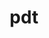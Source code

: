 ---
title: "pdt"
layout: cache
categories: [package, develop-2023-12-10]
meta: {"versions": ["3.25.1"], "compilers": ["cce@=15.0.1", "gcc@=10.3.0", "gcc@=11.4.0", "gcc@=9.4.0", "oneapi@=2023.2.0"], "oss": ["rhel8", "sle_hpc15", "ubuntu20.04"], "platforms": ["linux"], "targets": ["neoverse_v1", "ppc64le", "x86_64_v3", "x86_64_v4", "zen4"], "stacks": ["e4s", "e4s-cray-rhel", "e4s-cray-sles", "e4s-neoverse_v1", "e4s-oneapi", "e4s-power", "e4s-rocm-external", "root"], "num_specs": 6, "num_specs_by_stack": {"e4s-cray-rhel": 1, "root": 6, "e4s-cray-sles": 1, "e4s-neoverse_v1": 1, "e4s-power": 1, "e4s-rocm-external": 1, "e4s": 1, "e4s-oneapi": 1}}
spec_details: [{"hash": "z66tv3kmjh5pfkjhj4ystsgaqrjl3kpi", "compiler": "cce@=15.0.1", "versions": ["3.25.1"], "os": "rhel8", "platform": "linux", "target": "zen4", "variants": ["build_system=autotools", "patches=113fca0", "~pic"], "stacks": ["e4s-cray-rhel", "root"], "size": "-", "tarball": "https://binaries.spack.io/releases/develop-2023-12-10/build_cache/linux-rhel8-zen4/cce-15.0.1/pdt-3.25.1/linux-rhel8-zen4-cce-15.0.1-pdt-3.25.1-z66tv3kmjh5pfkjhj4ystsgaqrjl3kpi.spack"}, {"hash": "6m4tmnazbnkiwke754fmsgzbds2toecp", "compiler": "gcc@=10.3.0", "versions": ["3.25.1"], "os": "sle_hpc15", "platform": "linux", "target": "x86_64_v4", "variants": ["build_system=autotools", "~pic"], "stacks": ["e4s-cray-sles", "root"], "size": "-", "tarball": "https://binaries.spack.io/releases/develop-2023-12-10/build_cache/linux-sle_hpc15-x86_64_v4/gcc-10.3.0/pdt-3.25.1/linux-sle_hpc15-x86_64_v4-gcc-10.3.0-pdt-3.25.1-6m4tmnazbnkiwke754fmsgzbds2toecp.spack"}, {"hash": "xypeg5yw2kbz5reb2ekpgp2eft7dj5p3", "compiler": "gcc@=11.4.0", "versions": ["3.25.1"], "os": "ubuntu20.04", "platform": "linux", "target": "neoverse_v1", "variants": ["build_system=autotools", "~pic"], "stacks": ["root", "e4s-neoverse_v1"], "size": "-", "tarball": "https://binaries.spack.io/releases/develop-2023-12-10/build_cache/linux-ubuntu20.04-neoverse_v1/gcc-11.4.0/pdt-3.25.1/linux-ubuntu20.04-neoverse_v1-gcc-11.4.0-pdt-3.25.1-xypeg5yw2kbz5reb2ekpgp2eft7dj5p3.spack"}, {"hash": "yw4lhqm53uhosx6bhokx53dq3mcfszar", "compiler": "gcc@=9.4.0", "versions": ["3.25.1"], "os": "ubuntu20.04", "platform": "linux", "target": "ppc64le", "variants": ["build_system=autotools", "~pic"], "stacks": ["e4s-power", "root"], "size": "-", "tarball": "https://binaries.spack.io/releases/develop-2023-12-10/build_cache/linux-ubuntu20.04-ppc64le/gcc-9.4.0/pdt-3.25.1/linux-ubuntu20.04-ppc64le-gcc-9.4.0-pdt-3.25.1-yw4lhqm53uhosx6bhokx53dq3mcfszar.spack"}, {"hash": "guiun23nouuhweqcx67s55ppbpxez57l", "compiler": "gcc@=11.4.0", "versions": ["3.25.1"], "os": "ubuntu20.04", "platform": "linux", "target": "x86_64_v3", "variants": ["build_system=autotools", "~pic"], "stacks": ["e4s-rocm-external", "root", "e4s"], "size": "-", "tarball": "https://binaries.spack.io/releases/develop-2023-12-10/build_cache/linux-ubuntu20.04-x86_64_v3/gcc-11.4.0/pdt-3.25.1/linux-ubuntu20.04-x86_64_v3-gcc-11.4.0-pdt-3.25.1-guiun23nouuhweqcx67s55ppbpxez57l.spack"}, {"hash": "wfv7s4c5wzjhitmtg6ywxshtiysiyjh5", "compiler": "oneapi@=2023.2.0", "versions": ["3.25.1"], "os": "ubuntu20.04", "platform": "linux", "target": "x86_64_v3", "variants": ["build_system=autotools", "~pic"], "stacks": ["e4s-oneapi", "root"], "size": "-", "tarball": "https://binaries.spack.io/releases/develop-2023-12-10/build_cache/linux-ubuntu20.04-x86_64_v3/oneapi-2023.2.0/pdt-3.25.1/linux-ubuntu20.04-x86_64_v3-oneapi-2023.2.0-pdt-3.25.1-wfv7s4c5wzjhitmtg6ywxshtiysiyjh5.spack"}]
---